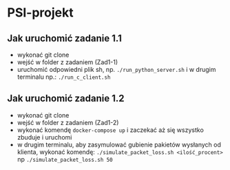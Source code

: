 # PSI-projekt

## Jak uruchomić zadanie 1.1

- wykonać git clone
- wejść w folder z zadaniem (Zad1-1)
- uruchomić odpowiedni plik sh, np. `./run_python_server.sh` i w drugim terminalu np.: `./run_c_client.sh`

## Jak uruchomić zadanie 1.2

- wykonać git clone
- wejść w folder z zadaniem (Zad1-2)
- wykonać komendę `docker-compose up` i zaczekać aż się wszystko zbuduje i uruchomi
- w drugim terminalu, aby zasymulować gubienie pakietów wysłanych od klienta, wykonać komendę: `./simulate_packet_loss.sh <ilość_procent>` np `./simulate_packet_loss.sh 50`
